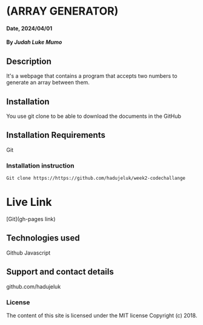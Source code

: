# (ARRAY GENERATOR)

#### Date, 2024/04/01

#### By *Judah Luke Mumo*

## Description
It's a webpage that contains a program that accepts two numbers to generate an array between them.

## Installation
You use git clone to be able to download the documents in the GitHub

## Installation Requirements
Git

### Installation instruction
```
Git clone https://https://github.com/hadujeluk/week2-codechallange

```

# Live Link
[Git](gh-pages link)

## Technologies used

Github
Javascript

## Support and contact details
github.com/hadujeluk

### License
The content of this site is licensed under the MIT license
Copyright (c) 2018.
